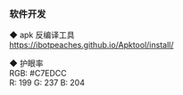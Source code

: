 ### 软件开发  

◆ apk 反编译工具  
https://ibotpeaches.github.io/Apktool/install/  

◆ 护眼率  
RGB: #C7EDCC  
R: 199  G: 237  B: 204    

